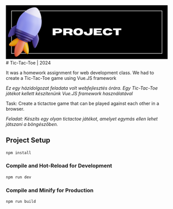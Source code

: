 <img src="project.jpg"/>
# Tic-Tac-Toe | 2024


It was a homework assignment for web development class. We had to create a Tic-Tac-Toe game using Vue.JS framework

<i>Ez egy házidolgozat feladata volt webfejlesztés órára. Egy Tic-Tac-Toe játékot kellett készítenünk Vue.JS framework használatával</i>


Task: Create a tictactoe game that can be played against each other in a browser.

<i>Feladat: Készíts egy olyan tictactoe játékot, amelyet egymás ellen lehet játszani a böngészőben.</i>


## Project Setup

```sh
npm install
```

### Compile and Hot-Reload for Development

```sh
npm run dev
```

### Compile and Minify for Production

```sh
npm run build
```
